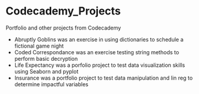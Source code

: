 # Codecademy_Projects
 Portfolio and other projects from Codecademy

- Abruptly Goblins was an exercise in using dictionaries to schedule a fictional game night
- Coded Correspondance was an exercise testing string methods to perform basic decryption
- Life Expectancy was a porfolio project to test data visualization skills using Seaborn and pyplot
- Insurance was a portfolio project to test data manipulation and lin reg to determine impactful variables 
